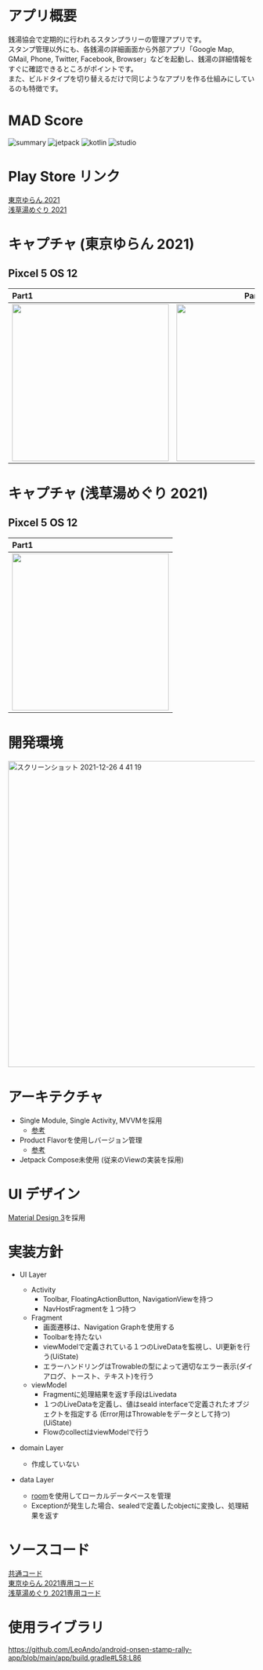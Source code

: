 # アプリ概要

銭湯協会で定期的に行われるスタンプラリーの管理アプリです。<br>
スタンプ管理以外にも、各銭湯の詳細画面から外部アプリ「Google Map, GMail, Phone, Twitter, Facebook, Browser」などを起動し、銭湯の詳細情報をすぐに確認できるところがポイントです。<br>
また、ビルドタイプを切り替えるだけで同じようなアプリを作る仕組みにしているのも特徴です。<br>

# MAD Score

![summary](https://user-images.githubusercontent.com/16476224/150647191-dca49d17-abc6-4f1e-a0c7-bd74033b5f71.png)
![jetpack](https://user-images.githubusercontent.com/16476224/150647185-e3a64755-1105-49be-b3ca-245f0b349a28.png)
![kotlin](https://user-images.githubusercontent.com/16476224/150647188-8de75391-1d47-4912-8535-454ed0193cbb.png)
![studio](https://user-images.githubusercontent.com/16476224/150647189-7eb40205-ed72-42bb-9a98-754a131a8dbc.png)

# Play Store リンク

[東京ゆらん 2021](https://play.google.com/store/apps/details?id=com.onsenstamprallyapp.tokyoyuran2021)<br>
[浅草湯めぐり 2021](https://play.google.com/store/apps/details?id=com.onsenstamprallyapp.asakusayumeguri2021)<br>

# キャプチャ (東京ゆらん 2021)

## Pixcel 5 OS 12

| Part1 | Part2 |
|:---|:---:|
|<img src="https://github.com/LeoAndo/android-onsen-stamp-rally-app/blob/main/capture/tokyo_yuran2021_os12_part1.gif" width=320 /> |<img src="https://github.com/LeoAndo/android-onsen-stamp-rally-app/blob/main/capture/tokyo_yuran2021_os12_part2.gif" width=320 /> |

# キャプチャ (浅草湯めぐり 2021)

## Pixcel 5 OS 12

| Part1 |
|:---|
|<img src="https://github.com/LeoAndo/android-onsen-stamp-rally-app/blob/main/capture/asakusa_yumeguri2021_os12_part1.gif" width=320 /> |


# 開発環境

<img width="624" alt="スクリーンショット 2021-12-26 4 41 19" src="https://user-images.githubusercontent.com/16476224/147392420-b0769ce1-da75-43ab-b713-3b4c5b91dc25.png">

# アーキテクチャ

- Single Module, Single Activity, MVVMを採用
  - [参考](https://developer.android.com/jetpack/guide?hl=ja#overview)
- Product Flavorを使用しバージョン管理
  - [参考](https://developer.android.com/studio/build/build-variants?hl=ja)
- Jetpack Compose未使用 (従来のViewの実装を採用)

# UI デザイン
[Material Design 3](https://m3.material.io/)を採用

# 実装方針

- UI Layer
  - Activity
    - Toolbar, FloatingActionButton, NavigationViewを持つ
    - NavHostFragmentを１つ持つ
  - Fragment
    - 画面遷移は、Navigation Graphを使用する
    - Toolbarを持たない
    - viewModelで定義されている１つのLiveDataを監視し、UI更新を行う(UiState)
    - エラーハンドリングはTrowableの型によって適切なエラー表示(ダイアログ、トースト、テキスト)を行う
  - viewModel
    - Fragmentに処理結果を返す手段はLivedata
    - １つのLiveDataを定義し、値はseald interfaceで定義されたオブジェクトを指定する (Error用はThrowableをデータとして持つ)(UiState)
    - FlowのcollectはviewModelで行う

- domain Layer
  - 作成していない 

- data Layer
  - [room](https://developer.android.com/training/data-storage/room?hl=ja)を使用してローカルデータベースを管理
  - Exceptionが発生した場合、sealedで定義したobjectに変換し、処理結果を返す

# ソースコード

[共通コード](https://github.com/LeoAndo/android-onsen-stamp-rally-app/tree/main/app/src/main)<br>
[東京ゆらん 2021専用コード](https://github.com/LeoAndo/android-onsen-stamp-rally-app/tree/main/app/src/tokyoyuran2021)<br>
[浅草湯めぐり 2021専用コード](https://github.com/LeoAndo/android-onsen-stamp-rally-app/tree/main/app/src/asakusayumeguri2021)<br>

# 使用ライブラリ

https://github.com/LeoAndo/android-onsen-stamp-rally-app/blob/main/app/build.gradle#L58:L86
